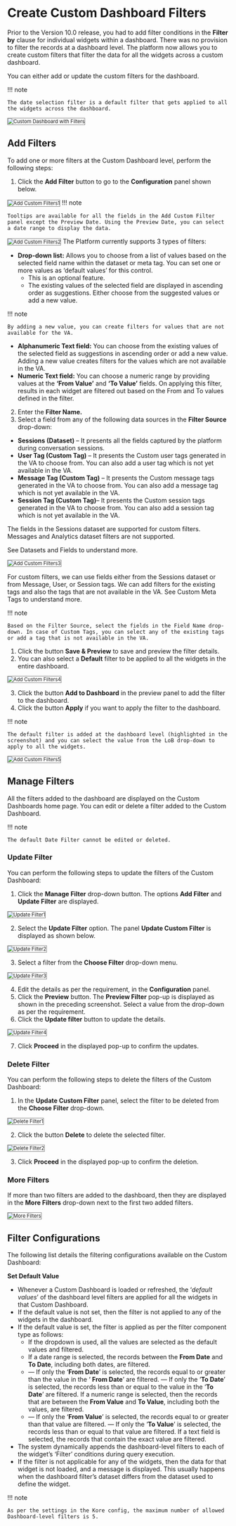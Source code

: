 # **Create Custom Dashboard Filters**

Prior to the Version 10.0 release, you had to add filter conditions in the **Filter by** clause for individual widgets within a dashboard. There was no provision to filter the records at a dashboard level. The platform now allows you to create custom filters that filter the data for all the widgets across a custom dashboard.

You can either add or update the custom filters for the dashboard.

!!! note

    The date selection filter is a default filter that gets applied to all the widgets across the dashboard.

<img src="../images/custom-dashboard-with-filters.png" alt="Custom Dashboard with Filters" title="Custom Dashboard with Filters" style="border: 1px solid gray; zoom:80%;">

## Add Filters

To add one or more filters at the Custom Dashboard level, perform the following steps:


1. Click the **Add Filter** button to go to the **Configuration** panel shown below.
<img src="../images/add-custom-filters1.png" alt="Add Custom Filters1" title="Add Custom Filters1" style="border: 1px solid gray; zoom:80%;">
!!! note

    Tooltips are available for all the fields in the Add Custom Filter panel except the Preview Date. Using the Preview Date, you can select a date range to display the data.
    
<img src="../images/add-custom-filters2.png" alt="Add Custom Filters2" title="Add Custom Filters2" style="border: 1px solid gray; zoom:80%;">
The Platform currently supports 3 types of filters:

* **Drop-down list:** Allows you to choose from a list of values based on the selected field name within the dataset or meta tag. You can set one or more values as ‘default values’ for this control.
    * This is an optional feature.
    * The existing values of the selected field are displayed in ascending order as suggestions. Either choose from the suggested values or add a new value.


!!! note

    By adding a new value, you can create filters for values that are not available for the VA.

* **Alphanumeric Text field:** You can choose from the existing values of the selected field as suggestions in ascending order or add a new value. Adding a new value creates filters for the values which are not available in the VA.
* **Numeric Text field:** You can choose a numeric range by providing values at the **‘From Value’** and **‘To Value’** fields. On applying this filter, results in each widget are filtered out based on the From and To values defined in the filter.
2. Enter the **Filter Name.**
2. Select a field from any of the following data sources in the **Filter Source** drop-down:
* **Sessions (Dataset)** – It presents all the fields captured by the platform during conversation sessions.
* **User Tag (Custom Tag)** – It presents the Custom user tags generated in the VA to choose from. You can also add a user tag which is not yet available in the VA.
* **Message Tag (Custom Tag)** – It presents the Custom message tags generated in the VA to choose from. You can also add a message tag which is not yet available in the VA.
* **Session Tag (Custom Tag)**– It presents the Custom session tags generated in the VA to choose from. You can also add a session tag which is not yet available in the VA.

The fields in the Sessions dataset are supported for custom filters. Messages and Analytics dataset filters are not supported.

See Datasets and Fields to understand more.

<img src="../images/add-custom-filters3.png" alt="Add Custom Filters3" title="Add Custom Filters3" style="border: 1px solid gray; zoom:80%;">   

For custom filters, we can use fields either from the Sessions dataset or from Message, User, or Session tags. We can add filters for the existing tags and also the tags that are not available in the VA. See Custom Meta Tags to understand more.

!!! note

    Based on the Filter Source, select the fields in the Field Name drop-down. In case of Custom Tags, you can select any of the existing tags or add a tag that is not available in the VA.

1. Click the button **Save & Preview** to save and preview the filter details.
2. You can also select a **Default** filter to be applied to all the widgets in the entire dashboard.

<img src="../images/add-custom-filters4.png" alt="Add Custom Filters4" title="Add Custom Filters4" style="border: 1px solid gray; zoom:80%;">    

3. Click the button **Add to Dashboard** in the preview panel to add the filter to the dashboard.
4. Click the button **Apply** if you want to apply the filter to the dashboard.

!!! note

    The default filter is added at the dashboard level (highlighted in the screenshot) and you can select the value from the LoB drop-down to apply to all the widgets.

<img src="../images/add-custom-filters5.png" alt="Add Custom Filters5" title="Add Custom Filters5" style="border: 1px solid gray; zoom:80%;"> 
    

## Manage Filters

All the filters added to the dashboard are displayed on the Custom Dashboards home page. You can edit or delete a filter added to the Custom Dashboard.

!!! note

    The default Date Filter cannot be edited or deleted.


### Update Filter

You can perform the following steps to update the filters of the Custom Dashboard:



1. Click the **Manage Filter** drop-down button. The options **Add Filter** and **Update Filter** are displayed.
<img src="../images/update-filter1.png" alt="Update Filter1" title="Update Filter1" style="border: 1px solid gray; zoom:80%;"> 


2. Select the **Update Filter** option. The panel **Update Custom Filter** is displayed as shown below.
<img src="../images/update-filter2.png" alt="Update Filter2" title="Update Filter2" style="border: 1px solid gray; zoom:80%;"> 


3. Select a filter from the **Choose Filter** drop-down menu.
<img src="../images/update-filter3.png" alt="Update Filter3" title="Update Filter3" style="border: 1px solid gray; zoom:80%;"> 


4. Edit the details as per the requirement, in the **Configuration** panel.
5. Click the **Preview** button. The **Preview Filter** pop-up is displayed as shown in the preceding screenshot. Select a value from the drop-down as per the requirement.
6. Click the **Update filter** button to update the details.

<img src="../images/update-filter4.png" alt="Update Filter4" title="Update Filter4" style="border: 1px solid gray; zoom:80%;">    


7. Click **Proceed** in the displayed pop-up to confirm the updates.


### Delete Filter

You can perform the following steps to delete the filters of the Custom Dashboard:



1. In the **Update Custom Filter** panel, select the filter to be deleted from the **Choose Filter** drop-down.

<img src="../images/delete-filter1.png" alt="Delete Filter1" title="Delete Filter1" style="border: 1px solid gray; zoom:80%;"> 


2. Click the button **Delete** to delete the selected filter.

<img src="../images/delete-filter2.png" alt="Delete Filter2" title="Delete Filter2" style="border: 1px solid gray; zoom:80%;">


3. Click **Proceed** in the displayed pop-up to confirm the deletion.


### More Filters

If more than two filters are added to the dashboard, then they are displayed in the **More Filters** drop-down next to the first two added filters.

<img src="../images/more-filters.png" alt="More Filters" title="Delete Filter1" style="border: 1px solid gray; zoom:80%;">


## Filter Configurations

The following list details the filtering configurations available on the Custom Dashboard:

**Set Default Value**

* Whenever a Custom Dashboard is loaded or refreshed, the ‘_default values_’ of the dashboard level filters are applied for all the widgets in that Custom Dashboard.
* If the default value is not set, then the filter is not applied to any of the widgets in the dashboard.
* If the default value is set, the filter is applied as per the filter component type as follows:
    * If the dropdown is used, all the values are selected as the default values and filtered.
    * If a date range is selected, the records between the **From Date** and **To Date**, including both dates, are filtered.
    * — If only the ‘**From Date**’ is selected, the records equal to or greater than the value in the ‘ **From Date**’ are filtered.
— If only the ‘**To Date**’ is selected, the records less than or equal to the value in the ‘**To Date**’ are filtered. If a numeric range is selected, then the records that are between the **From Value** and **To Value**, including both the values, are filtered.
    * — If only the ‘**From Value**’ is selected, the records equal to or greater than that value are filtered.
— If only the ‘**To Value**’ is selected, the records less than or equal to that value are filtered. If a text field is selected, the records that contain the exact value are filtered.
* The system dynamically appends the dashboard-level filters to each of the widget’s ‘Filter’ conditions during query execution.
* If the filter is not applicable for any of the widgets, then the data for that widget is not loaded, and a message is displayed. This usually happens when the dashboard filter’s dataset differs from the dataset used to define the widget.

!!! note

    As per the settings in the Kore config, the maximum number of allowed Dashboard-level filters is 5.
